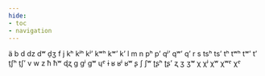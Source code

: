 ```yaml
---
hide:
- toc
- navigation
---
```

ä
b
d
dz
dʷ
d̠ʒ
f
j
kʰ
kʲʰ
kʲʼ
kʷʰ
kʷʼ
kʼ
l
m
n
pʰ
pʼ
qʲʼ
qʷʼ
qʼ
r
s
tsʰ
tsʼ
tʰ
tʷʰ
tʷʼ
tʼ
t̠ʃʰ
t̠ʃʼ
v
w
z
ħ
ħʷ
ɖʐ
ɡ
ɡʲ
ɡʷ
ɥˤ
ɨ
ʁ
ʁʲ
ʁʷ
ʂ
ʃ
ʃʷ
ʈʂʰ
ʈʂʼ
ʐ
ʒ
ʒʷ
χ
χʲ
χʷ
χʷˤ
χˤ
